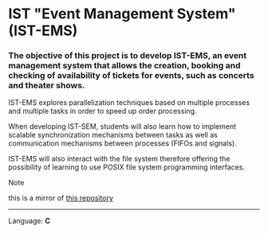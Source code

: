 # IST "Event Management System" (IST-EMS)
### The objective of this project is to develop IST-EMS, an event management system that allows the creation, booking and checking of availability of tickets for events, such as concerts and theater shows.

IST-EMS explores parallelization techniques based on multiple processes and multiple tasks in order to speed up order processing.

When developing IST-SEM, students will also learn how to implement scalable synchronization mechanisms between tasks as well as communication mechanisms between processes (FIFOs and signals).

IST-EMS will also interact with the file system therefore offering the possibility of learning to use POSIX file system programming interfaces.

> [!NOTE]
> this is a mirror of [this repository](https://github.com/lucaznch/SO)

---

Language: **C**
